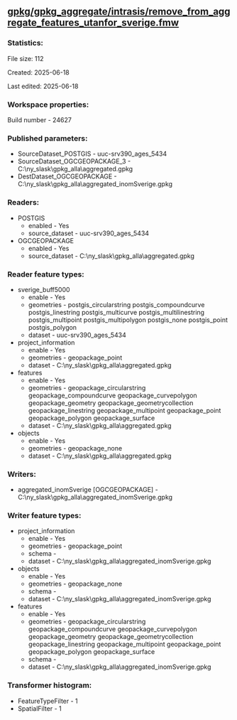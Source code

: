 ﻿## [gpkg/gpkg_aggregate/intrasis/remove_from_aggregate_features_utanfor_sverige.fmw](https://github.com/kicki58/kix_working_dir/blob/master/gpkg/gpkg_aggregate/intrasis/remove_from_aggregate_features_utanfor_sverige.fmw)

### Statistics:
File size: 112

Created: 2025-06-18

Last edited: 2025-06-18


### Workspace properties:
Build number    - 24627

### Published parameters:
*  SourceDataset_POSTGIS    -   uuc-srv390_ages_5434
*  SourceDataset_OGCGEOPACKAGE_3    -   C:\ny_slask\gpkg_alla\aggregated.gpkg
*  DestDataset_OGCGEOPACKAGE    -   C:\ny_slask\gpkg_alla\aggregated_inomSverige.gpkg

### Readers:
*  POSTGIS
    * enabled    -  Yes
    * source_dataset    -   uuc-srv390_ages_5434
*  OGCGEOPACKAGE
    * enabled    -  Yes
    * source_dataset    -   C:\ny_slask\gpkg_alla\aggregated.gpkg

### Reader feature types:
*  sverige_buff5000
    * enable - Yes
    * geometries - postgis_circularstring postgis_compoundcurve postgis_linestring postgis_multicurve postgis_multilinestring postgis_multipoint postgis_multipolygon postgis_none postgis_point postgis_polygon
    * dataset - uuc-srv390_ages_5434
*  project_information
    * enable - Yes
    * geometries - geopackage_point
    * dataset - C:\ny_slask\gpkg_alla\aggregated.gpkg
*  features
    * enable - Yes
    * geometries - geopackage_circularstring geopackage_compoundcurve geopackage_curvepolygon geopackage_geometry geopackage_geometrycollection geopackage_linestring geopackage_multipoint geopackage_point geopackage_polygon geopackage_surface
    * dataset - C:\ny_slask\gpkg_alla\aggregated.gpkg
*  objects
    * enable - Yes
    * geometries - geopackage_none
    * dataset - C:\ny_slask\gpkg_alla\aggregated.gpkg


### Writers:
*  aggregated_inomSverige [OGCGEOPACKAGE]    -   C:\ny_slask\gpkg_alla\aggregated_inomSverige.gpkg

### Writer feature types:
*  project_information
    * enable - Yes
    * geometries - geopackage_point
    * schema - 
    * dataset - C:\ny_slask\gpkg_alla\aggregated_inomSverige.gpkg
*  objects
    * enable - Yes
    * geometries - geopackage_none
    * schema - 
    * dataset - C:\ny_slask\gpkg_alla\aggregated_inomSverige.gpkg
*  features
    * enable - Yes
    * geometries - geopackage_circularstring geopackage_compoundcurve geopackage_curvepolygon geopackage_geometry geopackage_geometrycollection geopackage_linestring geopackage_multipoint geopackage_point geopackage_polygon geopackage_surface
    * schema - 
    * dataset - C:\ny_slask\gpkg_alla\aggregated_inomSverige.gpkg

### Transformer histogram:
*  FeatureTypeFilter    -   1
*  SpatialFilter    -   1


